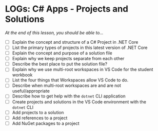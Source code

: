 # LOGs: C# Apps - Projects and Solutions

*At the end of this lesson, you should be able to...*

- [ ] Explain the concept and structure of a C# Project in .NET Core
- [ ] List the primary types of projects in this latest version of .NET Core
- [ ] Explain the concept and purpose of a solution file
- [ ] Explain why we keep projects separate from each other
- [ ] Describe the best place to put the solution file?
- [ ] Explain why we use multi-root workspaces in VS Code for the student workbook
- [ ] List the four things that Workspaces allow VS Code to do.
- [ ] Describe when multi-root workspaces are and are not useful/appropriate 
- [ ] Describe how to get help with the `dotnet` CLI application
- [ ] Create projects and solutions in the VS Code environment with the `dotnet` CLI
- [ ] Add projects to a solution
- [ ] Add references to a project
- [ ] Add NuGet packages to a project
